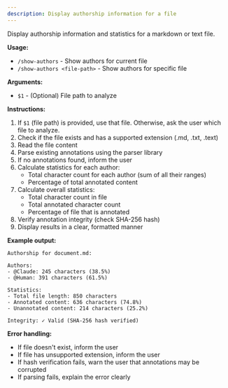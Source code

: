 ```yaml
---
description: Display authorship information for a file
---
```


Display authorship information and statistics for a markdown or text file.

**Usage:**
- `/show-authors` - Show authors for current file
- `/show-authors <file-path>` - Show authors for specific file

**Arguments:**
- `$1` - (Optional) File path to analyze

**Instructions:**

1. If `$1` (file path) is provided, use that file. Otherwise, ask the user which file to analyze.
2. Check if the file exists and has a supported extension (.md, .txt, .text)
3. Read the file content
4. Parse existing annotations using the parser library
5. If no annotations found, inform the user
6. Calculate statistics for each author:
   - Total character count for each author (sum of all their ranges)
   - Percentage of total annotated content
7. Calculate overall statistics:
   - Total character count in file
   - Total annotated character count
   - Percentage of file that is annotated
8. Verify annotation integrity (check SHA-256 hash)
9. Display results in a clear, formatted manner

**Example output:**

```
Authorship for document.md:

Authors:
- @Claude: 245 characters (38.5%)
- @Human: 391 characters (61.5%)

Statistics:
- Total file length: 850 characters
- Annotated content: 636 characters (74.8%)
- Unannotated content: 214 characters (25.2%)

Integrity: ✓ Valid (SHA-256 hash verified)
```

**Error handling:**
- If file doesn't exist, inform the user
- If file has unsupported extension, inform the user
- If hash verification fails, warn the user that annotations may be corrupted
- If parsing fails, explain the error clearly

